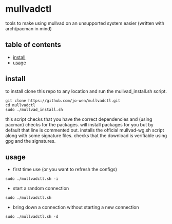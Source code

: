 # mullvadctl

tools to make using mullvad on an unsupported system easier (written with arch/pacman in mind)

## table of contents

- [install](#install)
- [usage](#usage)

## install

to install clone this repo to any location and run the mullvad_install.sh script.
```
git clone https://github.com/jo-wen/mullvadctl.git
cd mullvadctl
sudo ./mullvad_install.sh
```
this script checks that you have the correct dependencies and (using pacman) checks for the packages.
will install packages for you but by default that line is commented out.
installs the official mullvad-wg.sh script along with some signature files.
checks that the download is verifiable using gpg and the signatures.


## usage

- first time use (or you want to refresh the configs)
```
sudo ./mullvadctl.sh -i
```

- start a random connection
```
sudo ./mullvadctl.sh
```

- bring down a connection without starting a new connection
```
sudo ./mullvadctl.sh -d
```
